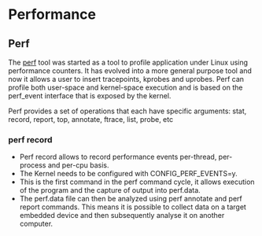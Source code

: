 # Performance

## Perf

The [perf](https://man7.org/linux/man-pages/man1/perf.1.html) tool was started as a tool to profile application under Linux using performance counters. It has evolved into a more general purpose tool and now it allows a user to insert tracepoints, kprobes and
uprobes. Perf can profile both user-space and kernel-space execution and is based on the perf_event interface that is exposed by the kernel.

Perf provides a set of operations that each have specific arguments:  stat, record, report, top, annotate, ftrace, list, probe, etc


### perf record
- Perf record allows to record performance events per-thread, per-process and per-cpu basis.
- The Kernel needs to be configured with CONFIG_PERF_EVENTS=y.
- This is the first command in the perf command cycle, it allows execution of the program and the capture of output into perf.data.
- The perf.data file can then be analyzed using perf annotate and perf report commands. This means it is possible to collect data on a target embedded device and then subsequently analyse it on another computer.
